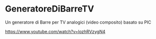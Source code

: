 # GeneratoreDiBarreTV
Un generatore di Barre per TV analogici (video composito) basato su PIC

https://www.youtube.com/watch?v=lozhRVzygN4
